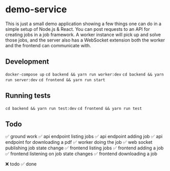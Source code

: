 # demo-service

This is just a small demo application showing a few things one can do in a
simple setup of Node.js & React. You can post requests to an API for creating
jobs in a job framework. A worker instance will pick up and solve those jobs,
and the server also has a WebSocket extension both the worker and the frontend
can communicate with.

## Development

`docker-compose up`
`cd backend && yarn run worker:dev`
`cd backend && yarn run server:dev`
`cd frontend && yarn run start`

## Running tests
`cd backend && yarn run test:dev`
`cd frontend && yarn run test`

## Todo

✅ ground work
✅ api endpoint listing jobs
✅ api endpoint adding job
✅ api endpoint for downloading a pdf
✅ worker doing the job
✅ web socket publishing job state change
✅ frontend listing jobs
✅ frontend adding a job
✅ frontend listening on job state changes
✅ frontend downloading a job

❌ todo
✅ done
